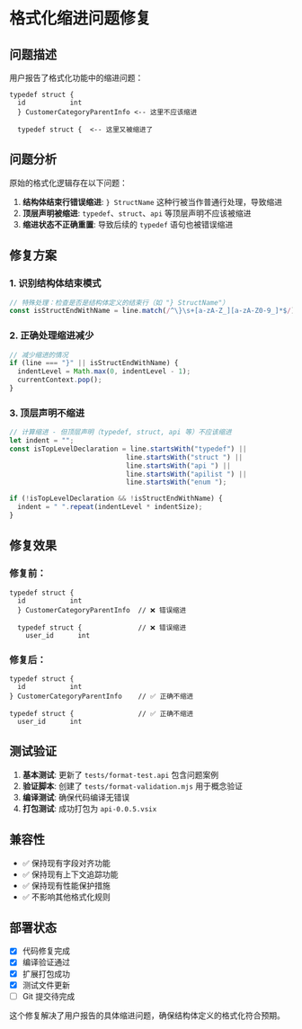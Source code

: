 # 格式化缩进问题修复

## 问题描述

用户报告了格式化功能中的缩进问题：

```api
typedef struct {
  id           int
  } CustomerCategoryParentInfo <-- 这里不应该缩进

  typedef struct {  <-- 这里又被缩进了
```

## 问题分析

原始的格式化逻辑存在以下问题：

1. **结构体结束行错误缩进**: `} StructName` 这种行被当作普通行处理，导致缩进
2. **顶层声明被缩进**: `typedef`、`struct`、`api` 等顶层声明不应该被缩进
3. **缩进状态不正确重置**: 导致后续的 `typedef` 语句也被错误缩进

## 修复方案

### 1. 识别结构体结束模式
```typescript
// 特殊处理：检查是否是结构体定义的结束行（如 "} StructName"）
const isStructEndWithName = line.match(/^\}\s+[a-zA-Z_][a-zA-Z0-9_]*$/);
```

### 2. 正确处理缩进减少
```typescript
// 减少缩进的情况
if (line === "}" || isStructEndWithName) {
  indentLevel = Math.max(0, indentLevel - 1);
  currentContext.pop();
}
```

### 3. 顶层声明不缩进
```typescript
// 计算缩进 - 但顶层声明（typedef, struct, api 等）不应该缩进
let indent = "";
const isTopLevelDeclaration = line.startsWith("typedef") || 
                             line.startsWith("struct ") || 
                             line.startsWith("api ") || 
                             line.startsWith("apilist ") ||
                             line.startsWith("enum ");

if (!isTopLevelDeclaration && !isStructEndWithName) {
  indent = " ".repeat(indentLevel * indentSize);
}
```

## 修复效果

### 修复前：
```api
typedef struct {
  id           int
  } CustomerCategoryParentInfo  // ❌ 错误缩进

  typedef struct {              // ❌ 错误缩进
    user_id      int
```

### 修复后：
```api
typedef struct {
  id           int
} CustomerCategoryParentInfo    // ✅ 正确不缩进

typedef struct {                // ✅ 正确不缩进
  user_id      int
```

## 测试验证

1. **基本测试**: 更新了 `tests/format-test.api` 包含问题案例
2. **验证脚本**: 创建了 `tests/format-validation.mjs` 用于概念验证
3. **编译测试**: 确保代码编译无错误
4. **打包测试**: 成功打包为 `api-0.0.5.vsix`

## 兼容性

- ✅ 保持现有字段对齐功能
- ✅ 保持现有上下文追踪功能  
- ✅ 保持现有性能保护措施
- ✅ 不影响其他格式化规则

## 部署状态

- [x] 代码修复完成
- [x] 编译验证通过
- [x] 扩展打包成功
- [x] 测试文件更新
- [ ] Git 提交待完成

这个修复解决了用户报告的具体缩进问题，确保结构体定义的格式化符合预期。
